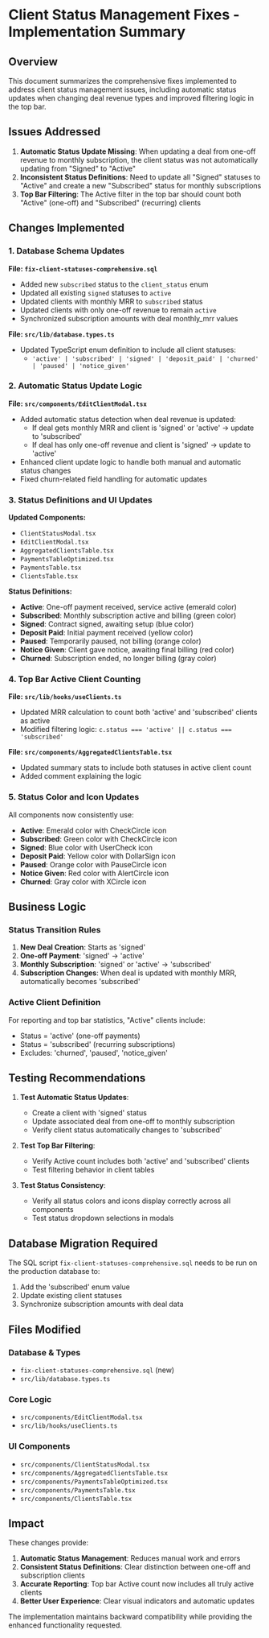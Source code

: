 # Client Status Management Fixes - Implementation Summary

## Overview

This document summarizes the comprehensive fixes implemented to address client status management issues, including automatic status updates when changing deal revenue types and improved filtering logic in the top bar.

## Issues Addressed

1. **Automatic Status Update Missing**: When updating a deal from one-off revenue to monthly subscription, the client status was not automatically updating from "Signed" to "Active"
2. **Inconsistent Status Definitions**: Need to update all "Signed" statuses to "Active" and create a new "Subscribed" status for monthly subscriptions
3. **Top Bar Filtering**: The Active filter in the top bar should count both "Active" (one-off) and "Subscribed" (recurring) clients

## Changes Implemented

### 1. Database Schema Updates

**File: `fix-client-statuses-comprehensive.sql`**
- Added new `subscribed` status to the `client_status` enum
- Updated all existing `signed` statuses to `active`
- Updated clients with monthly MRR to `subscribed` status
- Updated clients with only one-off revenue to remain `active`
- Synchronized subscription amounts with deal monthly_mrr values

**File: `src/lib/database.types.ts`**
- Updated TypeScript enum definition to include all client statuses:
  - `'active' | 'subscribed' | 'signed' | 'deposit_paid' | 'churned' | 'paused' | 'notice_given'`

### 2. Automatic Status Update Logic

**File: `src/components/EditClientModal.tsx`**
- Added automatic status detection when deal revenue is updated:
  - If deal gets monthly MRR and client is 'signed' or 'active' → update to 'subscribed'
  - If deal has only one-off revenue and client is 'signed' → update to 'active'
- Enhanced client update logic to handle both manual and automatic status changes
- Fixed churn-related field handling for automatic updates

### 3. Status Definitions and UI Updates

**Updated Components:**
- `ClientStatusModal.tsx`
- `EditClientModal.tsx`
- `AggregatedClientsTable.tsx`
- `PaymentsTableOptimized.tsx`
- `PaymentsTable.tsx`
- `ClientsTable.tsx`

**Status Definitions:**
- **Active**: One-off payment received, service active (emerald color)
- **Subscribed**: Monthly subscription active and billing (green color)
- **Signed**: Contract signed, awaiting setup (blue color)
- **Deposit Paid**: Initial payment received (yellow color)
- **Paused**: Temporarily paused, not billing (orange color)
- **Notice Given**: Client gave notice, awaiting final billing (red color)
- **Churned**: Subscription ended, no longer billing (gray color)

### 4. Top Bar Active Client Counting

**File: `src/lib/hooks/useClients.ts`**
- Updated MRR calculation to count both 'active' and 'subscribed' clients as active
- Modified filtering logic: `c.status === 'active' || c.status === 'subscribed'`

**File: `src/components/AggregatedClientsTable.tsx`**
- Updated summary stats to include both statuses in active client count
- Added comment explaining the logic

### 5. Status Color and Icon Updates

All components now consistently use:
- **Active**: Emerald color with CheckCircle icon
- **Subscribed**: Green color with CheckCircle icon
- **Signed**: Blue color with UserCheck icon
- **Deposit Paid**: Yellow color with DollarSign icon
- **Paused**: Orange color with PauseCircle icon
- **Notice Given**: Red color with AlertCircle icon
- **Churned**: Gray color with XCircle icon

## Business Logic

### Status Transition Rules

1. **New Deal Creation**: Starts as 'signed'
2. **One-off Payment**: 'signed' → 'active'
3. **Monthly Subscription**: 'signed' or 'active' → 'subscribed'
4. **Subscription Changes**: When deal is updated with monthly MRR, automatically becomes 'subscribed'

### Active Client Definition

For reporting and top bar statistics, "Active" clients include:
- Status = 'active' (one-off payments)
- Status = 'subscribed' (recurring subscriptions)
- Excludes: 'churned', 'paused', 'notice_given'

## Testing Recommendations

1. **Test Automatic Status Updates**:
   - Create a client with 'signed' status
   - Update associated deal from one-off to monthly subscription
   - Verify client status automatically changes to 'subscribed'

2. **Test Top Bar Filtering**:
   - Verify Active count includes both 'active' and 'subscribed' clients
   - Test filtering behavior in client tables

3. **Test Status Consistency**:
   - Verify all status colors and icons display correctly across all components
   - Test status dropdown selections in modals

## Database Migration Required

The SQL script `fix-client-statuses-comprehensive.sql` needs to be run on the production database to:
1. Add the 'subscribed' enum value
2. Update existing client statuses
3. Synchronize subscription amounts with deal data

## Files Modified

### Database & Types
- `fix-client-statuses-comprehensive.sql` (new)
- `src/lib/database.types.ts`

### Core Logic
- `src/components/EditClientModal.tsx`
- `src/lib/hooks/useClients.ts`

### UI Components
- `src/components/ClientStatusModal.tsx`
- `src/components/AggregatedClientsTable.tsx`
- `src/components/PaymentsTableOptimized.tsx`
- `src/components/PaymentsTable.tsx`
- `src/components/ClientsTable.tsx`

## Impact

These changes provide:
1. **Automatic Status Management**: Reduces manual work and errors
2. **Consistent Status Definitions**: Clear distinction between one-off and subscription clients
3. **Accurate Reporting**: Top bar Active count now includes all truly active clients
4. **Better User Experience**: Clear visual indicators and automatic updates

The implementation maintains backward compatibility while providing the enhanced functionality requested.

